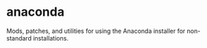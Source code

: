 # anaconda
Mods, patches, and utilities for using the Anaconda installer for non-standard installations.
